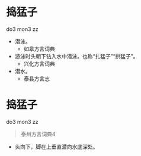 # 捣猛子
do3 mon3 zz
+ 潜泳。
  * 如皋方言词典
+ 游泳时头朝下钻入水中潜泳。也称“扎猛子”“拱猛子”。
  * 兴化方言词典
+ 潜水。
  * 泰县方言志

# 捣猛子
do3 mon3 zz
> 泰州方言词典4
- 头向下，脚在上垂直潜向水底深处。
